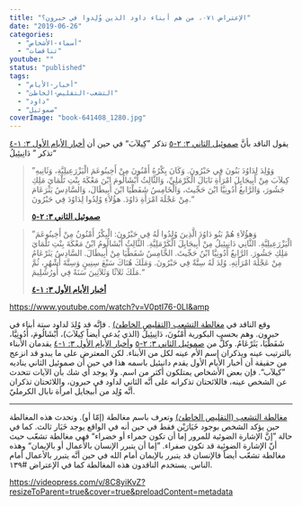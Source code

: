 ```yaml
---
title: "الإعتراض ٠٧١، من هم أبناء داود الذين وُلِدوا في حبرون؟"
date: "2019-06-26"
categories:
  - "أسماء-الأشخاص"
  - "تناقضات"
youtube: ""
status: "published"
tags:
  - "أخبار-الأيام"
  - "التشعب-التقليص-الخاطئ"
  - "داود"
  - "صموئيل"
coverImage: "book-641408_1280.jpg"
---
```


يقول الناقد بأنَّ [صموئيل الثاني ٣: ٢-٥](https://my.bible.com/bible/101/2SA.3.2-5) تذكر ”كِيلآبَ“ في حين أن [أخبار الأيام الأول ٣: ١-٤](https://my.bible.com/bible/101/1CH.3.1-4) تذكر ” دَانِيئِيلُ“

> ”وَوُلِدَ لِدَاوُدَ بَنُونَ فِي حَبْرُونَ. وَكَانَ بِكْرُهُ أَمْنُونَ مِنْ أَخِينُوعَمَ الْيَزْرَعِيلِيَّةِ، وَثَانِيهِ كِيلآبَ مِنْ أَبِيجَايِلَ امْرَأَةِ نَابَالَ الْكَرْمَلِيِّ، وَالثَّالِثُ أَبْشَالُومَ ابْنَ مَعْكَةَ بِنْتِ تَلْمَايَ مَلِكِ جَشُورَ، وَالرَّابعُ أَدُونِيَّا ابْنَ حَجِّيثَ، وَالْخَامِسُ شَفَطْيَا ابْنَ أَبِيطَالَ، وَالسَّادِسُ يَثْرَعَامَ مِنْ عَجْلَةَ امْرَأَةِ دَاوُدَ. هؤُلاَءِ وُلِدُوا لِدَاوُدَ فِي حَبْرُونَ.“
>
> **[صموئيل الثاني ٣: ٢-٥](https://my.bible.com/bible/101/2SA.3.2-5)**

> ”وَهؤُلاَءِ هُمْ بَنُو دَاوُدَ الَّذِينَ وُلِدُوا لَهُ فِي حَبْرُونَ: الْبِكْرُ أَمْنُونُ مِنْ أَخِينُوعَمَ الْيَزْرَعِيلِيَّةِ. الثَّانِي دَانِيئِيلُ مِنْ أَبِيجَايِلَ الْكَرْمَلِيَّةِ. الثَّالِثُ أَبْشَالُومُ ابْنُ مَعْكَةَ بِنْتِ تَلْمَايَ مَلِكِ جَشُورَ. الرَّابعُ أَدُونِيَّا ابْنُ حَجِّيثَ. الخَّامِسُ شَفَطْيَا مِنْ أَبِيطَالَ. السَّادِسُ يَثَرْعَامُ مِنْ عَجْلَةَ امْرَأَتِهِ. وُلِدَ لَهُ سِتَّةٌ فِي حَبْرُونَ. وَمَلَكَ هُنَاكَ سَبْعَ سِنِينٍ وَسِتَّةَ أَشْهُرٍ، ثُمَّ مَلَكَ ثَلاَثًا وَثَلاَثِينَ سَنَةً فِي أُورُشَلِيمَ.“
>
> **[أخبار الأيام الأول ٣: ١-٤](https://my.bible.com/bible/101/1CH.3.1-4)**

https://www.youtube.com/watch?v=V0ptI76-0LI&amp

وقع الناقد في [مغالطة التشعب (التقليص الخاطئ)](https://reasonofhope.com/2019/07/25/bifurcation/) . فإنَّه قد وُلِدَ لداود ستة أبناء في حبرون. وهم بحسب البكورية أَمْنُونَ، دَانِيئِيلُ (الذي يُدعى أيضاً كِيلآبَ)، أَبْشَالُومَ، أَدُونِيَّا، شَفَطْيَا، يَثَرْعَامُ. وكلٌّ من [صموئيل الثاني ٣: ٢-٥](https://my.bible.com/bible/101/2SA.3.2-5) و[أخبار الأيام الأول ٣: ١-٤](https://my.bible.com/bible/101/1CH.3.1-4) يقدمان الأبناء بالترتيب عينه ويذكران إسم الأم عينه لكل من الأبناء. لكن المعترض على ما يبدو قد انزعج من حقيقة أن أخبار الأيام الأول يقدم دانيئيل باسمه هذا في حين أن صموئيل الثاني يناديه ”كيلآب“. فإن بعض الأشخاص يمتلكون أكثر من اسم. ولا يوجد أي شك بأن الآيات تتحدث عن الشخص عينه، فاللائحتان تذكرانه على أنَّه الثاني لداود في حبرون، واللائحتان تذكران أنَّه وُلِد من أبيجايل امرأة نابال الكرمليّ.

---

[مغالطة التشعب (التقليص الخاطئ)](https://reasonofhope.com/2019/07/25/bifurcation/) وتعرف باسم مغالطة (إمّا أو). وتحدث هذه المغالطة حين يؤكد الشخص بوجود خَيَارَيْن فقط في حين أنه في الواقع يوجد خَيَار ثالث. كما في حالة ”إنَّ الإشارة الضوئية للمرور إما أن تكون حمراء أو خضراء“ فهي مغالطة تشعّب حيث أنّ الإشارة الضوئية قد تكون صفراء. ”إما أن يتبرر الإنسان بالأعمال أو بالإيمان“ وهذه مغالطة تشعّب أيضاً فالإنسان قد يتبرر بالإيمان أمام الله في حين أنَّه يتبرر بالأعمال أمام الناس. يستخدم الناقدون هذه المغالطة كما في الإعتراض #١٣٩.

https://videopress.com/v/8C8yiKvZ?resizeToParent=true&cover=true&preloadContent=metadata
